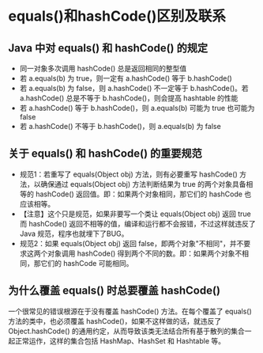 equals()和hashCode()区别及联系
============================

## Java 中对 equals() 和 hashCode() 的规定
- 同一对象多次调用 hashCode() 总是返回相同的整型值
- 若 a.equals(b) 为 true，则一定有 a.hashCode() 等于 b.hashCode()
- 若 a.equals(b) 为 false，则 a.hashCode() 不一定等于 b.hashCode()。若 a.hashCode() 总是不等于 b.hashCode()，则会提高 hashtable 的性能
- 若 a.hashCode() 等于 b.hashCode()，则 a.equals(b) 可能为 true 也可能为 false
- 若 a.hashCode() 不等于 b.hashCode()，则 a.equals(b) 为 false

## 关于 equals() 和 hashCode() 的重要规范
- 规范1：若重写了 equals(Object obj) 方法，则有必要重写 hashCode() 方法，以确保通过 equals(Object obj) 方法判断结果为 true 的两个对象具备相等的 hashCode() 返回值。即：如果两个对象相同，那它们的 hashCode 也应该相等。
- 【注意】这个只是规范，如果非要写一个类让 equals(Object obj) 返回 true 而 hashCode() 返回不相等的值，编译和运行都不会报错，不过这样就违反了 Java 规范，程序也就埋下了BUG。
- 规范2：如果 equals(Object obj) 返回 false，即两个对象"不相同"，并不要求这两个对象调用 hashCode() 得到两个不同的数。即：如果两个对象不相同，那它们的 hashCode 可能相同。 

## 为什么覆盖 equals() 时总要覆盖 hashCode()
一个很常见的错误根源在于没有覆盖 hashCode() 方法。在每个覆盖了 equals() 方法的类中，也必须覆盖 hashCode()，如果不这样做的话，就违反了 Object.hashCode() 的通用约定，从而导致该类无法结合所有基于散列的集合一起正常运作，这样的集合包括 HashMap、HashSet 和 Hashtable 等。
